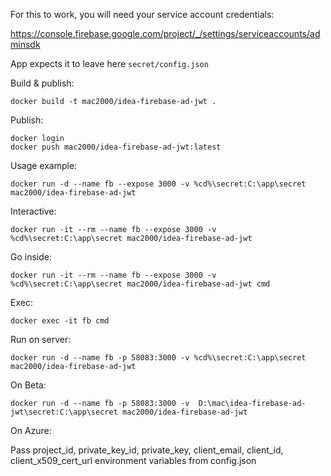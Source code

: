 For this to work, you will need your service account credentials:

https://console.firebase.google.com/project/_/settings/serviceaccounts/adminsdk

App expects it to leave here `secret/config.json`

Build & publish:

```
docker build -t mac2000/idea-firebase-ad-jwt .
```

Publish:

```
docker login
docker push mac2000/idea-firebase-ad-jwt:latest
```

Usage example:

```
docker run -d --name fb --expose 3000 -v %cd%\secret:C:\app\secret mac2000/idea-firebase-ad-jwt
```

Interactive:

```
docker run -it --rm --name fb --expose 3000 -v %cd%\secret:C:\app\secret mac2000/idea-firebase-ad-jwt
```

Go inside:

```
docker run -it --rm --name fb --expose 3000 -v %cd%\secret:C:\app\secret mac2000/idea-firebase-ad-jwt cmd
```

Exec:

```
docker exec -it fb cmd
```

Run on server:

```
docker run -d --name fb -p 58083:3000 -v %cd%\secret:C:\app\secret mac2000/idea-firebase-ad-jwt
```

On Beta:

```
docker run -d --name fb -p 58083:3000 -v  D:\mac\idea-firebase-ad-jwt\secret:C:\app\secret mac2000/idea-firebase-ad-jwt
```

On Azure:

Pass project_id, private_key_id, private_key, client_email, client_id, client_x509_cert_url environment variables from config.json
